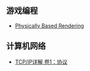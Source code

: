 ## 游戏编程
* [Physically Based Rendering](http://www.pbr-book.org/3ed-2018/contents.html)

## 计算机网络
* [TCP/IP详解 卷1：协议](http://www.52im.net/topic-tcpipvol1.html)